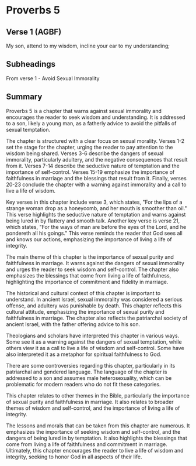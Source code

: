 # Proverbs 5

## Verse 1 (AGBF)

My son, attend to my wisdom, incline your ear to my understanding;

## Subheadings

From verse 1 - Avoid Sexual Immorality

## Summary

Proverbs 5 is a chapter that warns against sexual immorality and encourages the reader to seek wisdom and understanding. It is addressed to a son, likely a young man, as a fatherly advice to avoid the pitfalls of sexual temptation.

The chapter is structured with a clear focus on sexual morality. Verses 1-2 set the stage for the chapter, urging the reader to pay attention to the wisdom being shared. Verses 3-6 describe the dangers of sexual immorality, particularly adultery, and the negative consequences that result from it. Verses 7-14 describe the seductive nature of temptation and the importance of self-control. Verses 15-19 emphasize the importance of faithfulness in marriage and the blessings that result from it. Finally, verses 20-23 conclude the chapter with a warning against immorality and a call to live a life of wisdom.

Key verses in this chapter include verse 3, which states, "For the lips of a strange woman drop as a honeycomb, and her mouth is smoother than oil." This verse highlights the seductive nature of temptation and warns against being lured in by flattery and smooth talk. Another key verse is verse 21, which states, "For the ways of man are before the eyes of the Lord, and he pondereth all his goings." This verse reminds the reader that God sees all and knows our actions, emphasizing the importance of living a life of integrity.

The main theme of this chapter is the importance of sexual purity and faithfulness in marriage. It warns against the dangers of sexual immorality and urges the reader to seek wisdom and self-control. The chapter also emphasizes the blessings that come from living a life of faithfulness, highlighting the importance of commitment and fidelity in marriage.

The historical and cultural context of this chapter is important to understand. In ancient Israel, sexual immorality was considered a serious offense, and adultery was punishable by death. This chapter reflects this cultural attitude, emphasizing the importance of sexual purity and faithfulness in marriage. The chapter also reflects the patriarchal society of ancient Israel, with the father offering advice to his son.

Theologians and scholars have interpreted this chapter in various ways. Some see it as a warning against the dangers of sexual temptation, while others view it as a call to live a life of wisdom and self-control. Some have also interpreted it as a metaphor for spiritual faithfulness to God.

There are some controversies regarding this chapter, particularly in its patriarchal and gendered language. The language of the chapter is addressed to a son and assumes male heterosexuality, which can be problematic for modern readers who do not fit these categories.

This chapter relates to other themes in the Bible, particularly the importance of sexual purity and faithfulness in marriage. It also relates to broader themes of wisdom and self-control, and the importance of living a life of integrity.

The lessons and morals that can be taken from this chapter are numerous. It emphasizes the importance of seeking wisdom and self-control, and the dangers of being lured in by temptation. It also highlights the blessings that come from living a life of faithfulness and commitment in marriage. Ultimately, this chapter encourages the reader to live a life of wisdom and integrity, seeking to honor God in all aspects of their life.